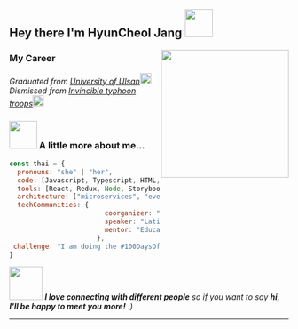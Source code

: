 <h2> Hey there I'm HyunCheol Jang <img src="https://cdn.ppomppu.co.kr/zboard/data3/2019/0626/20190626150600_ysxcplls.gif" width="50"></h2>
<img align='right' src="https://i2.wp.com/allhtaccess.info/wp-content/uploads/2018/03/programming.gif?fit=1281%2C716&ssl=1" width="230">

<h3>My Career</h3> 
<p><em>Graduated from <a href="https://ulms.ulsan.ac.kr/">University of Ulsan</a><img src="https://upload.wikimedia.org/wikipedia/en/6/6c/University_of_Ulsan_Seal.jpg" width="20"></br>
Dismissed from <a href="https://namu.wiki/w/%EC%A0%9C28%EB%B3%B4%EB%B3%91%EC%82%AC%EB%8B%A8">Invincible typhoon troops</a><img src="https://w.namu.la/s/c2ec55bc79635b39d81ac82c55fac8f3a91840fbb04915cdf33a95b8eeb7087e01919587a3bd501ac1f99fa21e0738a9a03fa2fdd90c8f4ae30185cd5d996f36412d1a77bb09e7c0a54a5b0a3991c5ec1570de6667f0bb28041ddf2bf543666b" width="20"> 
</em></p>

### <img src="https://media.giphy.com/media/VgCDAzcKvsR6OM0uWg/giphy.gif" width="50"> A little more about me...  

```javascript
const thai = {
  pronouns: "she" | "her",
  code: [Javascript, Typescript, HTML, CSS, Ruby, Python, Java],
  tools: [React, Redux, Node, Storybook, Styled-Components, Jest, Docker],
  architecture: ["microservices", "event-driven", "design system pattern"],
  techCommunities: {
                        coorganizer: "AfroPython",
                        speaker: "Latinity",
                        mentor: "EducaTRANSforma"
                      },
 challenge: "I am doing the #100DaysOfCode challenge focused on react and typescript"
}
```

<img src="https://media.giphy.com/media/LnQjpWaON8nhr21vNW/giphy.gif" width="60"> <em><b>I love connecting with different people</b> so if you want to say <b>hi, I'll be happy to meet you more!</b> :)</em>

---
